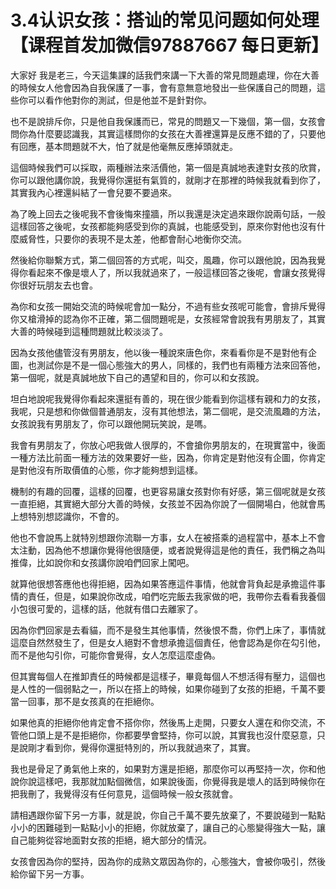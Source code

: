 # 3.4认识女孩：搭讪的常见问题如何处理【课程首发加微信97887667 每日更新】

大家好 我是老三，今天這集課的話我們來講一下大善的常見問題處理，你在大善的時候女人他會因為自我保護了一事，會有意無意地發出一些保護自己的問題，這些你可以看作他對你的測試，但是他並不是針對你。

也不是說排斥你，只是他自我保護而已，常見的問題又一下幾個，第一個，女孩會問你為什麼要認識我，其實這樣問你的女孩在大善裡還算是反應不錯的了，只要他有回應，基本問題就不大，怕了就是他毫無反應掉頭就走。

這個時候我們可以採取，兩種辦法來活價他，第一個是真誠地表達對女孩的欣賞，你可以跟他講你說，我覺得你還挺有氣質的，就剛才在那裡的時候我就看到你了，其實我內心裡還糾結了一會兒要不要過來。

為了晚上回去之後呢我不會後悔來撞牆，所以我還是決定過來跟你說兩句話，一般這樣回答之後呢，女孩都能夠感受到你的真誠，也能感受到，原來你對他也沒有什麼威脅性，只要你的表現不是太差，他都會耐心地衡你交流。

然後給你聯繫方式，第二個回答的方式呢，叫交，風趣，你可以跟他說，因為我覺得你看起來不像是壞人了，所以我就過來了，一般這樣回答之後呢，會讓女孩覺得你很好玩朋友去也會。

為你和女孩一開始交流的時候呢會加一點分，不過有些女孩呢可能會，會排斥覺得你又槍滑掉的認為你不正確，第二個問題呢是，女孩經常會說我有男朋友了，其實大善的時候碰到這種問題就比較淡淡了。

因為女孩他儘管沒有男朋友，他以後一種說來唐色你，來看看你是不是對他有企圖，也測試你是不是一個心態強大的男人，同樣的，我們也有兩種方法來回答他，第一個呢，就是真誠地放下自己的遇望和目的，你可以和女孩說。

坦白地說呢我覺得你看起來還挺有善的，現在很少能看到你這樣有親和力的女孩，我呢，只是想和你做個普通朋友，沒有其他想法，第二個呢，是交流風趣的方法，女孩說我有男朋友了，你可以跟他開玩笑說，是嗎。

我會有男朋友了，你放心吧我做人很厚的，不會搶你男朋友的，在現實當中，後面一種方法比前面一種方法的效果要好一些，因為，你肯定是對他沒有企圖，你肯定是對他沒有所取價值的心態，你才能夠想到這樣。

機制的有趣的回覆，這樣的回覆，也更容易讓女孩對你有好感，第三個呢就是女孩一直拒絕，其實絕大部分大善的時候，女孩並不因為你說了一個開場白，他就會馬上想特別想認識你，不會的。

他也不會說馬上就特別想跟你流聯一方事，女人在被搭乘的過程當中，基本上不會太注動，因為他不想讓你覺得他很隨便，或者說覺得這是他的責任，我們稱之為叫推偉，比如說你和女孩講你說咱們回家上闖吧。

就算他很想答應他也得拒絕，因為如果答應這件事情，他就會背負起是承擔這件事情的責任，但是，如果說你改成，咱們吃完飯去我家做的吧，我帶你去看看我養個小包很可愛的，這樣的話，他就有借口去離家了。

因為你們回家是去看貓，而不是發生其他事情，然後恨不喬，你們上床了，事情就這麼自然然發生了，但是女人絕對不會想承擔這個責任，他會認為是你在勾引他，而不是他勾引你，可能你會覺得，女人怎麼這麼虛偽。

但其實每個人在推卸責任的時候都是這樣子，畢竟每個人不想活得有壓力，這個也是人性的一個弱點之一，所以在搭上的時候，如果你碰到了女孩的拒絕，千萬不要當一回事，那不是女孩真的在拒絕你。

如果他真的拒絕你他肯定會不搭你你，然後馬上走開，只要女人還在和你交流，不管他口頭上是不是拒絕你，你都要學會堅持，你可以說，其實我也沒什麼惡意，只是說剛才看到你，覺得你還挺特別的，所以我就過來了，其實。

我也是骨足了勇氣他上來的，如果對方還是拒絕，那麼你可以再堅持一次，你和他說你說這樣吧，我那就加點個微信，如果說後面，你覺得我是壞人的話到時候你在把我刪了，我覺得沒有任何意見，這個時候一般女孩就會。

請相遇跟你留下另一方事，就是說，你自己千萬不要先放棄了，不要說碰到一點點小小的困難碰到一點點小小的拒絕，你就放棄了，讓自己的心態變得強大一點，讓自己能夠從容地面對女孩的拒絕，絕大部分的情況。

女孩會因為你的堅持，因為你的成熟文眾因為你的，心態強大，會被你吸引，然後給你留下另一方事。